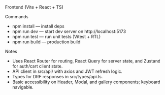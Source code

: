 Frontend (Vite + React + TS)

Commands

- npm install — install deps
- npm run dev — start dev server on http://localhost:5173
- npm run test — run unit tests (Vitest + RTL)
- npm run build — production build

Notes

- Uses React Router for routing, React Query for server state, and Zustand for auth/cart client state.
- API client in src/api/ with axios and JWT refresh logic.
- Types for DRF responses in src/types/api.ts.
- Basic accessibility on Header, Modal, and gallery components; keyboard navigable.

